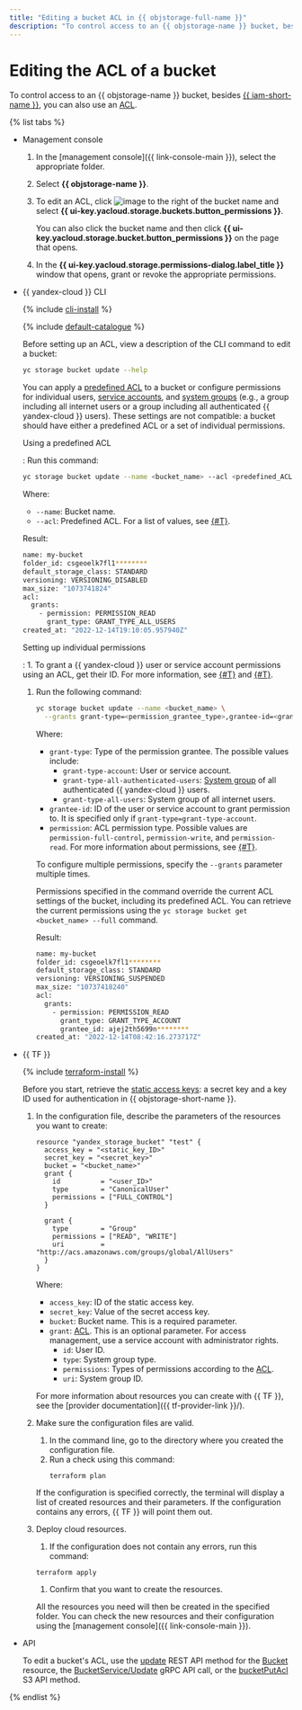 ```yaml
---
title: "Editing a bucket ACL in {{ objstorage-full-name }}"
description: "To control access to an {{ objstorage-name }} bucket, besides {{ iam-short-name }}, you can also use an access control list (ACL)."
---
```


# Editing the ACL of a bucket

To control access to an {{ objstorage-name }} bucket, besides [{{ iam-short-name }}](../../../iam/), you can also use an [ACL](../../concepts/acl.md).

{% list tabs %}

- Management console

   1. In the [management console]({{ link-console-main }}), select the appropriate folder.
   1. Select **{{ objstorage-name }}**.
   1. To edit an ACL, click ![image](../../../_assets/console-icons/ellipsis.svg) to the right of the bucket name and select **{{ ui-key.yacloud.storage.buckets.button_permissions }}**.

      You can also click the bucket name and then click **{{ ui-key.yacloud.storage.bucket.button_permissions }}** on the page that opens.

   1. In the **{{ ui-key.yacloud.storage.permissions-dialog.label_title }}** window that opens, grant or revoke the appropriate permissions.

- {{ yandex-cloud }} CLI

   {% include [cli-install](../../../_includes/cli-install.md) %}

   {% include [default-catalogue](../../../_includes/default-catalogue.md) %}

   Before setting up an ACL, view a description of the CLI command to edit a bucket:

   ```bash
   yc storage bucket update --help
   ```

   You can apply a [predefined ACL](../../concepts/acl.md#predefined-acls) to a bucket or configure permissions for individual users, [service accounts](../../../iam/concepts/users/service-accounts.md), and [system groups](../../concepts/acl.md#system-groups) (e.g., a group including all internet users or a group including all authenticated {{ yandex-cloud }} users). These settings are not compatible: a bucket should have either a predefined ACL or a set of individual permissions.

   Using a predefined ACL

   : Run this command:

   ```bash
   yc storage bucket update --name <bucket_name> --acl <predefined_ACL>
   ```

   Where:
   * `--name`: Bucket name.
   * `--acl`: Predefined ACL. For a list of values, see [{#T}](../../concepts/acl.md#predefined-acls).

   Result:

   ```bash
   name: my-bucket
   folder_id: csgeoelk7fl1********
   default_storage_class: STANDARD
   versioning: VERSIONING_DISABLED
   max_size: "1073741824"
   acl:
     grants:
       - permission: PERMISSION_READ
         grant_type: GRANT_TYPE_ALL_USERS
   created_at: "2022-12-14T19:10:05.957940Z"
   ```

   Setting up individual permissions

   : 1. To grant a {{ yandex-cloud }} user or service account permissions using an ACL, get their ID. For more information, see [{#T}](../../../iam/operations/users/get.md) and [{#T}](../../../iam/operations/sa/get-id.md).
   1. Run the following command:

      ```bash
      yc storage bucket update --name <bucket_name> \
        --grants grant-type=<permission_grantee_type>,grantee-id=<grantee_ID>,permission=<permission_type>
      ```

      Where:
      * `grant-type`: Type of the permission grantee. The possible values include:
         * `grant-type-account`: User or service account.
         * `grant-type-all-authenticated-users`: [System group](../../concepts/acl.md#system-groups) of all authenticated {{ yandex-cloud }} users.
         * `grant-type-all-users`: System group of all internet users.
      * `grantee-id`: ID of the user or service account to grant permission to. It is specified only if `grant-type=grant-type-account`.
      * `permission`: ACL permission type. Possible values are `permission-full-control`, `permission-write`, and `permission-read`. For more information about permissions, see [{#T}](../../concepts/acl.md#permissions-types).

      To configure multiple permissions, specify the `--grants` parameter multiple times.

      Permissions specified in the command override the current ACL settings of the bucket, including its predefined ACL. You can retrieve the current permissions using the `yc storage bucket get <bucket_name> --full` command.

      Result:

      ```bash
      name: my-bucket
      folder_id: csgeoelk7fl1********
      default_storage_class: STANDARD
      versioning: VERSIONING_SUSPENDED
      max_size: "10737418240"
      acl:
        grants:
          - permission: PERMISSION_READ
            grant_type: GRANT_TYPE_ACCOUNT
            grantee_id: ajej2th5699n********
      created_at: "2022-12-14T08:42:16.273717Z"
      ```

- {{ TF }}

   {% include [terraform-install](../../../_includes/terraform-install.md) %}

   Before you start, retrieve the [static access keys](../../../iam/operations/sa/create-access-key.md): a secret key and a key ID used for authentication in {{ objstorage-short-name }}.

   1. In the configuration file, describe the parameters of the resources you want to create:

      ```
      resource "yandex_storage_bucket" "test" {
        access_key = "<static_key_ID>"
        secret_key = "<secret_key>"
        bucket = "<bucket_name>"
        grant {
          id          = "<user_ID>"
          type        = "CanonicalUser"
          permissions = ["FULL_CONTROL"]
        }

        grant {
          type        = "Group"
          permissions = ["READ", "WRITE"]
          uri         = "http://acs.amazonaws.com/groups/global/AllUsers"
        }
      }
      ```

      Where:

      * `access_key`: ID of the static access key.
      * `secret_key`: Value of the secret access key.
      * `bucket`: Bucket name. This is a required parameter.
      * `grant`: [ACL](../../concepts/acl.md). This is an optional parameter. For access management, use a service account with administrator rights.
         * `id`: User ID.
         * `type`: System group type.
         * `permissions`: Types of permissions according to the [ACL](../../concepts/acl.md#permissions-types).
         * `uri`: System group ID.

      For more information about resources you can create with {{ TF }}, see the [provider documentation]({{ tf-provider-link }}/).

   1. Make sure the configuration files are valid.

      1. In the command line, go to the directory where you created the configuration file.
      1. Run a check using this command:
         ```
         terraform plan
         ```

      If the configuration is specified correctly, the terminal will display a list of created resources and their parameters. If the configuration contains any errors, {{ TF }} will point them out.

   1. Deploy cloud resources.

      1. If the configuration does not contain any errors, run this command:
      ```
      terraform apply
      ```

      1. Confirm that you want to create the resources.

      All the resources you need will then be created in the specified folder. You can check the new resources and their configuration using the [management console]({{ link-console-main }}).

- API

   To edit a bucket's ACL, use the [update](../../api-ref/Bucket/update.md) REST API method for the [Bucket](../../api-ref/Bucket/index.md) resource, the [BucketService/Update](../../api-ref/grpc/bucket_service.md#Update) gRPC API call, or the [bucketPutAcl](../../s3/api-ref/acl/bucketput.md) S3 API method.

{% endlist %}
